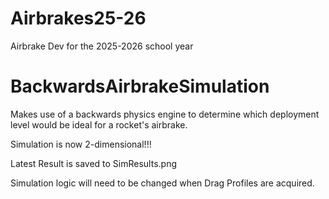 # Airbrakes25-26
Airbrake Dev for the 2025-2026 school year

# BackwardsAirbrakeSimulation
Makes use of a backwards physics engine to determine which deployment level would be ideal for a rocket's airbrake.

Simulation is now 2-dimensional!!!

Latest Result is saved to SimResults.png

Simulation logic will need to be changed when Drag Profiles are acquired.

